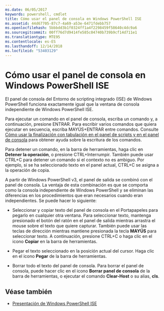 ```yaml
---
ms.date: 06/05/2017
keywords: powershell, cmdlet
title: Cómo usar el panel de consola en Windows PowerShell ISE
ms.assetid: 44d67705-87c7-4a69-a53e-6471fdebb757
ms.openlocfilehash: 5bbbdd3b1f0324ff1a4f2298459f58640c4dc9a6
ms.sourcegitcommit: 00ff76d7d9414fe585c04740b739b9cf14d711e1
ms.translationtype: MTE95
ms.contentlocale: es-ES
ms.lasthandoff: 12/14/2018
ms.locfileid: "53403129"
---
```

# <a name="how-to-use-the-console-pane-in-the-windows-powershell-ise"></a>Cómo usar el panel de consola en Windows PowerShell ISE

El panel de consola del Entorno de scripting integrado (ISE) de Windows PowerShell funciona exactamente igual que la ventana de consola independiente de Windows PowerShell ISE.

Para ejecutar un comando en el panel de consola, escriba un comando y, a continuación, presione ENTRAR. Para escribir varios comandos que quiera ejecutar en secuencia, escriba MAYÚS+ENTRAR entre comandos. Consulte [Cómo usar la finalización con tabulación en el panel de scripts y en el panel de consola](How-to-Use-Tab-Completion-in-the-Script-Pane-and-Console-Pane.md) para obtener ayuda sobre la escritura de los comandos.

Para detener un comando, en la barra de herramientas, haga clic en **Detener la operación**, o presione CTRL+Interrumpir. También puede usar CTRL+C para detener un comando si el contexto no es ambiguo. Por ejemplo, si se ha seleccionado texto en el panel actual, CTRL+C se asigna a la operación de copia.

A partir de Windows PowerShell v3, el panel de salida se combinó con el panel de consola. La ventaja de esta combinación es que se comporta como la consola independiente de Windows PowerShell y se eliminan las diferencias en los procedimientos que eran necesarios cuando eran independientes. Se puede hacer lo siguiente:

- Seleccionar y copiar texto del panel de consola en el Portapapeles para pegarlo en cualquier otra ventana. Para seleccionar texto, mantenga presionado el botón del ratón en el panel de salida mientras arrastra el mouse sobre el texto que quiere capturar. También puede usar las teclas de dirección mientras mantiene presionada la tecla **MAYÚS** para seleccionar texto. A continuación, presione CTRL+C o haga clic en el icono **Copiar** en la barra de herramientas.

- Pegar el texto seleccionado en la posición actual del cursor. Haga clic en el icono **Pegar** de la barra de herramientas.

- Borrar todo el texto del panel de consola. Para borrar el panel de consola, puede hacer clic en el icono **Borrar panel de consola** de la barra de herramientas, o ejecutar el comando **Clear-Host** o su alias, **cls**.

## <a name="see-also"></a>Véase también

- [Presentación de Windows PowerShell ISE](Introducing-the-Windows-PowerShell-ISE.md)